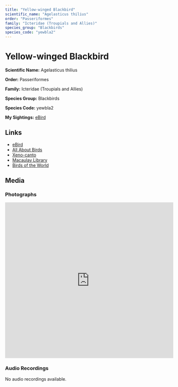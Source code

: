 ```yaml
---
title: "Yellow-winged Blackbird"
scientific_name: "Agelasticus thilius"
order: "Passeriformes"
family: "Icteridae (Troupials and Allies)"
species_group: "Blackbirds"
species_code: "yewbla2"
---
```


# Yellow-winged Blackbird

**Scientific Name:** Agelasticus thilius

**Order:** Passeriformes

**Family:** Icteridae (Troupials and Allies)

**Species Group:** Blackbirds

**Species Code:** yewbla2

**My Sightings:** [eBird](https://ebird.org/lifelist?r=world&time=life&spp=yewbla2)

## Links
* [eBird](https://ebird.org/species/yewbla2) 
* [All About Birds](https://www.allaboutbirds.org/guide/yewbla2) 
* [Xeno-canto](https://www.xeno-canto.org/species/agelasticus-thilius) 
* [Macaulay Library](https://search.macaulaylibrary.org/catalog?taxonCode=yewbla2&sort=rating_rank_desc)
* [Birds of the World](https://birdsoftheworld.org/bow/species/yewbla2)

## Media
### Photographs
<iframe src="https://macaulaylibrary.org/asset/625246625/embed" width="550" height="510" frameborder="0" allowfullscreen></iframe>

### Audio Recordings
No audio recordings available.
